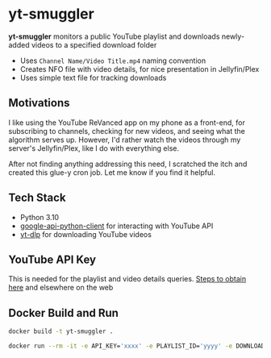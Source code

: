 # yt-smuggler

**yt-smuggler** monitors a public YouTube playlist and downloads newly-added videos to a specified download folder

* Uses `Channel Name/Video Title.mp4` naming convention
* Creates NFO file with video details, for nice presentation in Jellyfin/Plex
* Uses simple text file for tracking downloads

## Motivations

I like using the YouTube ReVanced app on my phone as a front-end, for subscribing to channels, checking for new videos, and seeing what the algorithm serves up.  However, I'd rather watch the videos through my server's Jellyfin/Plex, like I do with everything else.

After not finding anything addressing this need, I scratched the itch and created this glue-y cron job.  Let me know if you find it helpful.

## Tech Stack

* Python 3.10
* [google-api-python-client](https://pypi.org/project/google-api-python-client/) for interacting with YouTube API
* [yt-dlp](https://pypi.org/project/yt-dlp/) for downloading YouTube videos

## YouTube API Key

This is needed for the playlist and video details queries.  [Steps to obtain here](https://stevesie.com/docs/pages/youtube-api-token) and elsewhere on the web

## Docker Build and Run

```bash
docker build -t yt-smuggler .

docker run --rm -it -e API_KEY='xxxx' -e PLAYLIST_ID='yyyy' -e DOWNLOAD_DIR='/download' -v $PWD:/download yt-smuggler
```
